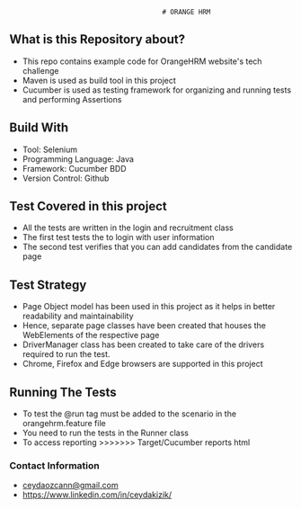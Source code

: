 
                                          # ORANGE HRM 

## **What is this Repository about?**
* This repo contains example code for OrangeHRM website's tech challenge
* Maven is used as build tool in this project
* Cucumber is used as testing framework for organizing and running tests and performing Assertions


## **Build With**
* Tool: Selenium
* Programming Language: Java
* Framework: Cucumber BDD 
* Version Control: Github


## **Test Covered in this project**
* All the tests are written in the login and recruitment class
* The first test tests the to login with user information
* The second test verifies that you can add candidates from the candidate page


## **Test Strategy**
* Page Object model has been used in this project as it helps in better readability and maintainability
* Hence, separate page classes have been created that houses the WebElements of the respective page
* DriverManager class has been created to take care of the drivers required to run the test.
* Chrome, Firefox and Edge browsers are supported in this project


## **Running The Tests**
* To test the @run tag must be added to the scenario in the orangehrm.feature file
* You need to run the tests in the Runner class
* To access reporting >>>>>>> Target/Cucumber reports html

### **Contact Information**
* ceydaozcann@gmail.com
* https://www.linkedin.com/in/ceydakizik/


